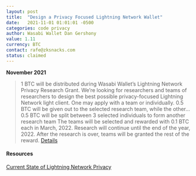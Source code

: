 ```yaml
---
layout: post
title:  "Design a Privacy Focused Lightning Network Wallet"
date:   2021-11-01 01:01:01 -0500
categories: code privacy
author: Wasabi Wallet Dan Gershony
value: 1.11
currency: BTC
contact: rafe@zksnacks.com
status: claimed
---
```


**November 2021**

> 1 BTC will be distributed during Wasabi Wallet’s Lightning Network Privacy Research Grant. We’re looking for researchers and teams of researchers to design the best possible privacy-focused Lightning Network light client. One may apply with a team or individually.
> 0.5 BTC will be given out to the selected research team, while the other...
> 0.5 BTC will be split between 3 selected individuals to form another research team
> The teams will be selected and rewarded with 0.1 BTC each in March, 2022. Research will continue until the end of the year, 2022. After the research is over, teams will be granted the rest of the reward.
[Details](https://blog.wasabiwallet.io/1-11-btc-ln-privacy-grant/)

#### Resources

[Current State of Lightning Network Privacy](https://abytesjourney.com/lightning-privacy/)
